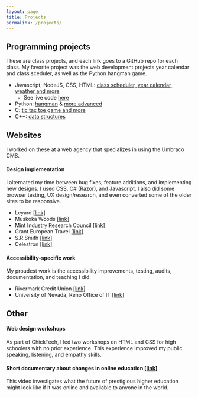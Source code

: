 ```yaml
---
layout: page
title: Projects
permalink: /projects/
---
```


## Programming projects
These are class projects, and each link goes to a GitHub repo for each class. My favorite project was the web development projects year calendar and class sceduler, as well as the Python hangman game. 

* Javascript, NodeJS, CSS, HTML: [class scheduler, year calendar, weather and more](https://github.com/csrs/CS290-web-dev)
    * See live code [here](https://website-cs290.herokuapp.com) 
* Python: [hangman](https://github.com/csrs/CS160-python) & [more advanced](https://github.com/csrs/CS162-python)
* C: [tic tac toe game and more ](https://github.com/csrs/CS133C)
* C++: [data structures](https://github.com/csrs/CS260-data-structures)

## Websites
I worked on these at a web agency that specializes in using the Umbraco CMS. 

#### Design implementation
I alternated my time between bug fixes, feature additions, and implementing new designs. I used CSS, C# (Razor), and Javascript. I also did some browser testing, UX design/research, and even converted some of the older sites to be responsive.
* Leyard [[link]](https://www.leyard.com/)
* Muskoka Woods [[link]](https://muskokawoods.com/)
* Mint Industry Research Council [[link]](https://www.usmintindustry.com/)
* Grant European Travel [[link]](https://www.getours.com)
* S.R.Smith [[link]](https://srsmith.com/)
* Celestron [[link]](https://www.celestron.com/)

#### Accessibility-specific work
My proudest work is the accessibility improvements, testing, audits, documentation, and teaching I did. 
* Rivermark Credit Union [[link]](https://www.rivermarkcu.org)  
* University of Nevada, Reno Office of IT [[link]](https://oit.unr.edu/) 

## Other

#### Web design workshops
As part of ChickTech, I led two workshops on HTML and CSS for high schoolers with no prior experience. This experience improved my public speaking, listening, and empathy skills.

#### Short documentary about changes in online education [[link]](https://www.youtube.com/watch?v=kp7DKzTxFSw)
This video investigates what the future of prestigious higher education might look like if it was online and available to anyone in the world. 